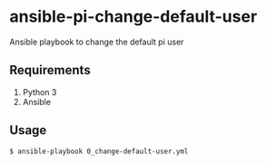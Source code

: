 # ansible-pi-change-default-user
Ansible playbook to change the default pi user

## Requirements
1. Python 3
1. Ansible

## Usage
```bash
$ ansible-playbook 0_change-default-user.yml
```